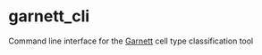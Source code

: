 # garnett_cli
Command line interface for the [Garnett](https://cole-trapnell-lab.github.io/garnett/) cell type classification tool
